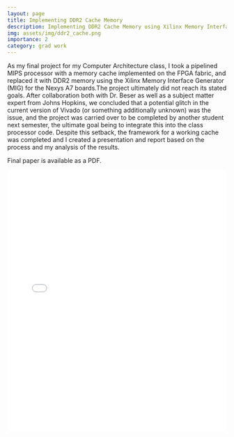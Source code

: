 ```yaml
---
layout: page
title: Implementing DDR2 Cache Memory
description: Implementing DDR2 Cache Memory using Xilinx Memory Interface Generator in Pipeline MIPS.
img: assets/img/ddr2_cache.png
importance: 2
category: grad work
---
```


As my final project for my Computer Architecture class, I took a pipelined MIPS processor with a memory cache implemented on the FPGA fabric, and replaced it with DDR2 memory using the Xilinx Memory Interface Generator (MIG) for the Nexys A7 boards.The project ultimately did not reach its stated goals. After collaboration both with Dr. Beser as well as a subject matter expert from Johns Hopkins, we concluded that a potential glitch in the current version of Vivado (or something additionally unknown) was the issue, and the project was carried over to be completed by another student next semester, the ultimate goal being to integrate this into the class processor code. Despite this setback, the framework for a working cache was completed and I created a presentation and report based on the process and my analysis of the results.

Final paper is available as a PDF.

<div class="pdf-container" style="height: 600px;">
  <embed src="{{ '/assets/pdf/ddr2_mig_report.pdf' | relative_url }}" 
         type="application/pdf" 
         width="100%" 
         height="100%">
</div>